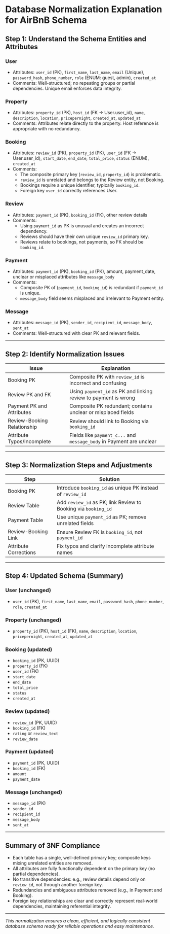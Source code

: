 # Database Normalization Explanation for AirBnB Schema

## Step 1: Understand the Schema Entities and Attributes

### User

- Attributes: `user_id` (PK), `first_name`, `last_name`, `email` (Unique), `password_hash`, `phone_number`, `role` (ENUM: guest, admin), `created_at`
- Comments: Well-structured; no repeating groups or partial dependencies. Unique email enforces data integrity.

### Property

- Attributes: `property_id` (PK), `host_id` (FK -> User.user_id), `name`, `description`, `location`, `pricepernight`, `created_at`, `updated_at`
- Comments: Attributes relate directly to the property. Host reference is appropriate with no redundancy.

### Booking

- Attributes: `review_id` (PK), `property_id` (PK), `user_id` (FK -> User.user_id), `start_date`, `end_date`, `total_price`, `status` (ENUM), `created_at`
- Comments:
  - The composite primary key (`review_id`, `property_id`) is problematic.
  - `review_id` is unrelated and belongs to the Review entity, not Booking.
  - Bookings require a unique identifier, typically `booking_id`.
  - Foreign key `user_id` correctly references User.

### Review

- Attributes: `payment_id` (PK), `booking_id` (FK), other review details
- Comments:
  - Using `payment_id` as PK is unusual and creates an incorrect dependency.
  - Reviews should have their own unique `review_id` primary key.
  - Reviews relate to bookings, not payments, so FK should be `booking_id`.

### Payment

- Attributes: `payment_id` (PK), `booking_id` (PK), amount, payment_date, unclear or misplaced attributes like `message_body`
- Comments:
  - Composite PK of (`payment_id`, `booking_id`) is redundant if `payment_id` is unique.
  - `message_body` field seems misplaced and irrelevant to Payment entity.

### Message

- Attributes: `message_id` (PK), `sender_id`, `recipient_id`, `message_body`, `sent_at`
- Comments: Well-structured with clear PK and relevant fields.

---

## Step 2: Identify Normalization Issues

| Issue                       | Explanation                                                          |
| --------------------------- | -------------------------------------------------------------------- |
| Booking PK                  | Composite PK with `review_id` is incorrect and confusing             |
| Review PK and FK            | Using `payment_id` as PK and linking review to payment is wrong      |
| Payment PK and Attributes   | Composite PK redundant; contains unclear or misplaced fields         |
| Review-Booking Relationship | Review should link to Booking via `booking_id`                       |
| Attribute Typos/Incomplete  | Fields like `payment_c...` and `message_body` in Payment are unclear |

---

## Step 3: Normalization Steps and Adjustments

| Step                  | Solution                                                       |
| --------------------- | -------------------------------------------------------------- |
| Booking PK            | Introduce `booking_id` as unique PK instead of `review_id`     |
| Review Table          | Add `review_id` as PK; link Review to Booking via `booking_id` |
| Payment Table         | Use unique `payment_id` as PK; remove unrelated fields         |
| Review-Booking Link   | Ensure Review FK is `booking_id`, not `payment_id`             |
| Attribute Corrections | Fix typos and clarify incomplete attribute names               |

---

## Step 4: Updated Schema (Summary)

### User (unchanged)

- `user_id` (PK), `first_name`, `last_name`, `email`, `password_hash`, `phone_number`, `role`, `created_at`

### Property (unchanged)

- `property_id` (PK), `host_id` (FK), `name`, `description`, `location`, `pricepernight`, `created_at`, `updated_at`

### Booking (updated)

- `booking_id` (PK, UUID)
- `property_id` (FK)
- `user_id` (FK)
- `start_date`
- `end_date`
- `total_price`
- `status`
- `created_at`

### Review (updated)

- `review_id` (PK, UUID)
- `booking_id` (FK)
- `rating` or `review_text`
- `review_date`

### Payment (updated)

- `payment_id` (PK, UUID)
- `booking_id` (FK)
- `amount`
- `payment_date`

### Message (unchanged)

- `message_id` (PK)
- `sender_id`
- `recipient_id`
- `message_body`
- `sent_at`

---

## Summary of 3NF Compliance

- Each table has a single, well-defined primary key; composite keys mixing unrelated entities are removed.
- All attributes are fully functionally dependent on the primary key (no partial dependencies).
- No transitive dependencies: e.g., review details depend only on `review_id`, not through another foreign key.
- Redundancies and ambiguous attributes removed (e.g., in Payment and Booking).
- Foreign key relationships are clear and correctly represent real-world dependencies, maintaining referential integrity.

---

_This normalization ensures a clean, efficient, and logically consistent database schema ready for reliable operations and easy maintenance._
